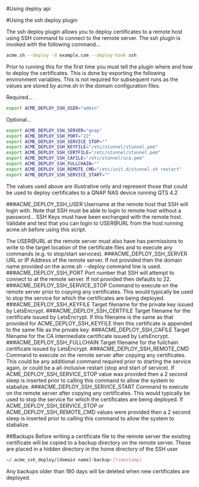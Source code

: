 #Using deploy api

#Using the ssh deploy plugin

The ssh deploy plugin allows you to deploy certificates to a remote host
using SSH command to connect to the remote server.  The ssh plugin is invoked
with the following command...

```bash
acme.sh --deploy -d example.com --deploy-hook ssh
```
Prior to running this for the first time you must tell the plugin where
and how to deploy the certificates.  This is done by exporting the following
environment variables.  This is not required for subsequent runs as the
values are stored by acme.sh in the domain configuration files.

Required...
```bash
export ACME_DEPLOY_SSH_USER="admin"
```
Optional...
```bash
export ACME_DEPLOY_SSH_SERVER="qnap"
export ACME_DEPLOY_SSH_PORT="22"
export ACME_DEPLOY_SSH_SERVICE_STOP=""
export ACME_DEPLOY_SSH_KEYFILE="/etc/stunnel/stunnel.pem"
export ACME_DEPLOY_SSH_CERTFILE="/etc/stunnel/stunnel.pem"
export ACME_DEPLOY_SSH_CAFILE="/etc/stunnel/uca.pem"
export ACME_DEPLOY_SSH_FULLCHAIN=""
export ACME_DEPLOY_SSH_REMOTE_CMD="/etc/init.d/stunnel.sh restart"
export ACME_DEPLOY_SSH_SERVICE_START=""
```
The values used above are illustrative only and represent those that could 
be used to deploy certificates to a QNAP NAS device running QTS 4.2

###ACME_DEPLOY_SSH_USER
Username at the remote host that SSH will login with. Note that
SSH must be able to login to remote host without a password... SSH Keys
must have been exchanged with the remote host. Validate and test that you
can login to USER@URL from the host running acme.sh before using this script.

The USER@URL at the remote server must also have has permissions to write to
the target location of the certificate files and to execute any commands
(e.g. to stop/start services).
###ACME_DEPLOY_SSH_SERVER
URL or IP Address of the remote server.  If not provided then the domain
name provided on the acme.sh --deploy command line is used.
###ACME_DEPLOY_SSH_PORT
Port number that SSH will attempt to connect to at the remote server.  If
not provided then defaults to 22.
###ACME_DEPLOY_SSH_SERVICE_STOP
Command to execute on the remote server prior to copying any certificates. This
would typically be used to stop the service for which the certificates are
being deployed.
###ACME_DEPLOY_SSH_KEYFILE
Target filename for the private key issued by LetsEncrypt.
###ACME_DEPLOY_SSH_CERTFILE
Target filename for the certificate issued by LetsEncrypt.  If this filename
is the same as that provided for ACME_DEPLOY_SSH_KEYFILE then this certificate
is appended to the same file as the private key.
###ACME_DEPLOY_SSH_CAFILE
Target filename for the CA intermediate certificate issued by LetsEncrypt.
###ACME_DEPLOY_SSH_FULLCHAIN
Target filename for the fullchain certificate issued by LetsEncrypt.
###ACME_DEPLOY_SSH_REMOTE_CMD
Command to execute on the remote server after copying any certificates.  This
could be any additional command required prior to starting the service again,
or could be a all-inclusive restart (stop and start of service).  If
ACME_DEPLOY_SSH_SERVICE_STOP value was provided then a 2 second sleep is
inserted prior to calling this command to allow the system to stabalize.
###ACME_DEPLOY_SSH_SERVICE_START
Command to execute on the remote server after copying any certificates.  This
would typically be used to stop the service for which the certificates are
being deployed.  If ACME_DEPLOY_SSH_SERVICE_STOP or ACME_DEPLOY_SSH_REMOTE_CMD
values were provided then a 2 second sleep is inserted prior to calling
this command to allow the system to stabalize.

##Backups
Before writing a certificate file to the remote server the existing
certificate will be copied to a backup directory on the remote server.
These are placed in a hidden directory in the home directory of the SSH
user
```bash
~/.acme_ssh_deploy/[domain name]-backup-[timestamp]
```
Any backups older than 180 days will be deleted when new certificates
are deployed.
